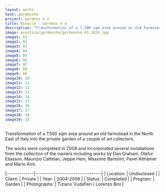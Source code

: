 ```yaml
---
layout: works
hash: gardenshe
project: gardens h e
title: Binocle - Gardens h e
description: "Transformation of a 7.500 sqm area around an old farmstead in the North East of Italy into the private garden of a couple of art collectors."
image: assets/p/gardenshe/gardenshe-01-1024.jpg
image1: 01
image2: 02
image3: 03
image4: 04
image5: 05
image6: 06
image7: 07
image8: 08
image9: 09
image10: 10
image11: 11
image12: 12
image13: 13
image14: 14
image15: 15
image16: 16
image17: 17
image18: 18
image19: 19
---
```


Transformation of a 7.500 sqm area around an old farmstead in the North East of Italy into the private garden of a couple of art collectors.

The works were completed in 2008 and incorporated several installations from the collection of the owners including works by Dan Graham, Olafur Eliasson, Maurizio Cattelan, Jeppe Hein, Massimo Bartolini, Pavel Althamer and Mario Airò.

|:-------------|:---------------------------------|
| Location:    | Undisclosed                      |
| Client:      | Private                          |
| Year:        | 2004-2008                        |
| Status:      | Completed                        |
| Program:     | Garden                           |
| Photographs: | Tiziano Vudafieri / Lorenzo Bini |
